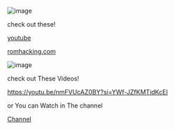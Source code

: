 ![image](https://github.com/user-attachments/assets/52d1d7f6-e7ef-41d1-be61-950ca15e847f)

check out these!

[youtube](https://romhacking.com/user/MART1)

[romhacking.com](https://www.youtube.com/@MART1channel)

![image](https://github.com/user-attachments/assets/6bac26e5-e1cc-4b94-9e87-5ba057b795bf)


check out These Videos!

https://youtu.be/nmFVUcAZ0BY?si=YWf-JZfKMTidKcEI

or You can Watch in The channel

[Channel](https://romhacking.com/user/MART1)
